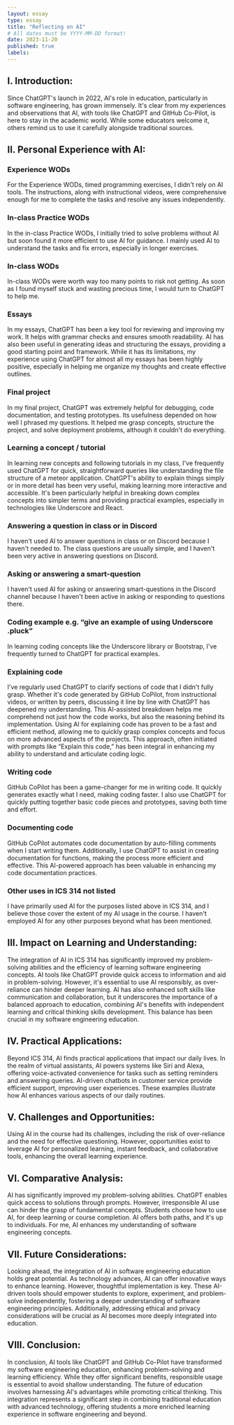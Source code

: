 ```yaml
---
layout: essay
type: essay
title: "Reflecting on AI"
# All dates must be YYYY-MM-DD format!
date: 2023-11-20
published: true
labels:
---
```


<h2>I. Introduction:</h2>
<p>Since ChatGPT's launch in 2022, AI's role in education, particularly in software engineering, has grown immensely. It's clear from my experiences and observations that AI, with tools like ChatGPT and GitHub Co-Pilot, is here to stay in the academic world. While some educators welcome it, others remind us to use it carefully alongside traditional sources.</p>

<h2>II. Personal Experience with AI:</h2>

<h3>Experience WODs</h3>
<p>For the Experience WODs, timed programming exercises, I didn't rely on AI tools. The instructions, along with instructional videos, were comprehensive enough for me to complete the tasks and resolve any issues independently.</p>

<h3>In-class Practice WODs</h3>
<p>In the in-class Practice WODs, I initially tried to solve problems without AI but soon found it more efficient to use AI for guidance. I mainly used AI to understand the tasks and fix errors, especially in longer exercises.</p>

<h3>In-class WODs</h3>
<p>In-class WODs were worth way too many points to risk not getting. As soon as I found myself stuck and wasting precious time, I would turn to ChatGPT to help me.</p>

<h3>Essays</h3>
<p>In my essays, ChatGPT has been a key tool for reviewing and improving my work. It helps with grammar checks and ensures smooth readability. AI has also been useful in generating ideas and structuring the essays, providing a good starting point and framework. While it has its limitations, my experience using ChatGPT for almost all my essays has been highly positive, especially in helping me organize my thoughts and create effective outlines.</p>

<h3>Final project</h3>
<p>In my final project, ChatGPT was extremely helpful for debugging, code documentation, and testing prototypes. Its usefulness depended on how well I phrased my questions. It helped me grasp concepts, structure the project, and solve deployment problems, although it couldn't do everything.</p>

<h3>Learning a concept / tutorial</h3>
<p>In learning new concepts and following tutorials in my class, I've frequently used ChatGPT for quick, straightforward queries like understanding the file structure of a meteor application. ChatGPT's ability to explain things simply or in more detail has been very useful, making learning more interactive and accessible. It's been particularly helpful in breaking down complex concepts into simpler terms and providing practical examples, especially in technologies like Underscore and React.</p>

<h3>Answering a question in class or in Discord</h3>
<p>I haven't used AI to answer questions in class or on Discord because I haven't needed to. The class questions are usually simple, and I haven't been very active in answering questions on Discord.</p>

<h3>Asking or answering a smart-question</h3>
<p>I haven't used AI for asking or answering smart-questions in the Discord channel because I haven't been active in asking or responding to questions there.</p>

<h3>Coding example e.g. “give an example of using Underscore .pluck”</h3>
<p>In learning coding concepts like the Underscore library or Bootstrap, I've frequently turned to ChatGPT for practical examples.</p>

<h3>Explaining code</h3>
<p>I've regularly used ChatGPT to clarify sections of code that I didn't fully grasp. Whether it's code generated by GitHub CoPilot, from instructional videos, or written by peers, discussing it line by line with ChatGPT has deepened my understanding. This AI-assisted breakdown helps me comprehend not just how the code works, but also the reasoning behind its implementation. Using AI for explaining code has proven to be a fast and efficient method, allowing me to quickly grasp complex concepts and focus on more advanced aspects of the projects. This approach, often initiated with prompts like “Explain this code,” has been integral in enhancing my ability to understand and articulate coding logic.</p>

<h3>Writing code</h3>
<p>GitHub CoPilot has been a game-changer for me in writing code. It quickly generates exactly what I need, making coding faster. I also use ChatGPT for quickly putting together basic code pieces and prototypes, saving both time and effort.</p>

<h3>Documenting code</h3>
<p>GitHub CoPilot automates code documentation by auto-filling comments when I start writing them. Additionally, I use ChatGPT to assist in creating documentation for functions, making the process more efficient and effective. This AI-powered approach has been valuable in enhancing my code documentation practices.</p>

<h3>Other uses in ICS 314 not listed</h3>
<p>I have primarily used AI for the purposes listed above in ICS 314, and I believe those cover the extent of my AI usage in the course. I haven't employed AI for any other purposes beyond what has been mentioned.</p>

<h2>III. Impact on Learning and Understanding:</h2>
<p>The integration of AI in ICS 314 has significantly improved my problem-solving abilities and the efficiency of learning software engineering concepts. AI tools like ChatGPT provide quick access to information and aid in problem-solving. However, it's essential to use AI responsibly, as over-reliance can hinder deeper learning. AI has also enhanced soft skills like communication and collaboration, but it underscores the importance of a balanced approach to education, combining AI's benefits with independent learning and critical thinking skills development. This balance has been crucial in my software engineering education.</p>

<h2>IV. Practical Applications:</h2>
<p>Beyond ICS 314, AI finds practical applications that impact our daily lives. In the realm of virtual assistants, AI powers systems like Siri and Alexa, offering voice-activated convenience for tasks such as setting reminders and answering queries. AI-driven chatbots in customer service provide efficient support, improving user experiences. These examples illustrate how AI enhances various aspects of our daily routines.</p>

<h2>V. Challenges and Opportunities:</h2>
<p>Using AI in the course had its challenges, including the risk of over-reliance and the need for effective questioning. However, opportunities exist to leverage AI for personalized learning, instant feedback, and collaborative tools, enhancing the overall learning experience.</p>

<h2>VI. Comparative Analysis:</h2>
<p>AI has significantly improved my problem-solving abilities. ChatGPT enables quick access to solutions through prompts. However, irresponsible AI use can hinder the grasp of fundamental concepts. Students choose how to use AI, for deep learning or course completion. AI offers both paths, and it's up to individuals. For me, AI enhances my understanding of software engineering concepts.</p>


<h2>VII. Future Considerations:</h2>
<p>Looking ahead, the integration of AI in software engineering education holds great potential. As technology advances, AI can offer innovative ways to enhance learning. However, thoughtful implementation is key. These AI-driven tools should empower students to explore, experiment, and problem-solve independently, fostering a deeper understanding of software engineering principles. Additionally, addressing ethical and privacy considerations will be crucial as AI becomes more deeply integrated into education.</p>

<h2>VIII. Conclusion:</h2>
<p>In conclusion, AI tools like ChatGPT and GitHub Co-Pilot have transformed my software engineering education, enhancing problem-solving and learning efficiency. While they offer significant benefits, responsible usage is essential to avoid shallow understanding. The future of education involves harnessing AI's advantages while promoting critical thinking. This integration represents a significant step in combining traditional education with advanced technology, offering students a more enriched learning experience in software engineering and beyond.</p>
